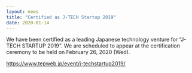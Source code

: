 ```yaml
---
layout: news
title: "Certified as J-TECH Startup 2019"
date: 2020-01-14
---
```


We have been certified as a leading Japanese technology venture for “J-TECH STARTUP 2019”. We are scheduled to appear at the certification ceremony to be held on February 26, 2020 (Wed).

https://www.tepweb.jp/event/j-techstartup2019/  